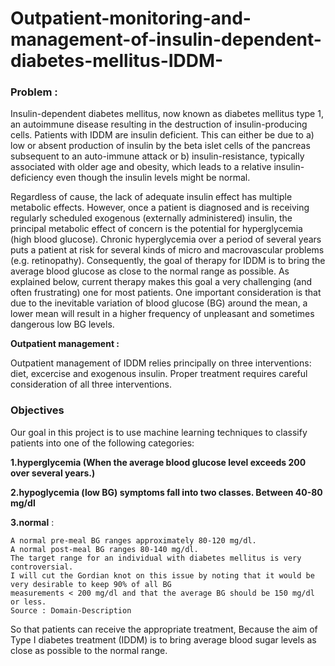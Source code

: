 # Outpatient-monitoring-and-management-of-insulin-dependent-diabetes-mellitus-IDDM-

### Problem : 

Insulin-dependent diabetes mellitus, now known as diabetes mellitus type 1, an autoimmune disease resulting in the destruction of insulin-producing cells.
Patients with IDDM are insulin deficient. This can either be due to a)
low or absent production of insulin by the beta islet cells of the
pancreas subsequent to an auto-immune attack or b) insulin-resistance,
typically associated with older age and obesity, which leads to a
relative insulin-deficiency even though the insulin levels might be
normal.

Regardless of cause, the lack of adequate insulin effect has multiple
metabolic effects. However, once a patient is diagnosed and is
receiving regularly scheduled exogenous (externally administered)
insulin, the principal metabolic effect of concern is the potential
for hyperglycemia (high blood glucose). Chronic hyperglycemia over a
period of several years puts a patient at risk for several kinds of
micro and macrovascular problems (e.g. retinopathy). Consequently, the
goal of therapy for IDDM is to bring the average blood glucose as close
to the normal range as possible. As explained below, current therapy
makes this goal a very challenging (and often frustrating) one for
most patients. One important consideration is that due to the
inevitable variation of blood glucose (BG) around the mean, a lower mean
will result in a higher frequency of unpleasant and sometimes
dangerous low BG levels.


**Outpatient management :**

Outpatient management of IDDM relies principally on three
interventions: diet, excercise and exogenous insulin. Proper treatment
requires careful consideration of all three interventions. 

### Objectives

Our goal in this project is to use machine learning techniques to classify patients into one of the following categories:

**1.hyperglycemia (When the average blood glucose level exceeds 200 over several years.)**

**2.hypoglycemia (low BG) symptoms fall into two classes. Between 40-80 mg/dl**

**3.normal** : 

    A normal pre-meal BG ranges approximately 80-120 mg/dl. 
    A normal post-meal BG ranges 80-140 mg/dl. 
    The target range for an individual with diabetes mellitus is very controversial.
    I will cut the Gordian knot on this issue by noting that it would be very desirable to keep 90% of all BG 
    measurements < 200 mg/dl and that the average BG should be 150 mg/dl or less. 
    Source : Domain-Description


So that patients can receive the appropriate treatment, Because the aim of Type I diabetes treatment (IDDM) is to bring average blood sugar levels as close as possible to the normal range.
 
